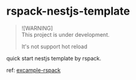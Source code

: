 # rspack-nestjs-template

> ![WARNING]  
> This project is under development.
>
> It's not support hot reload

quick start nestjs template by rspack.

ref: [excample-rspack](https://github.com/rspack-contrib/rspack-examples/tree/main/rspack/nestjs)

